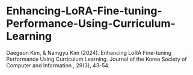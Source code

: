 # Enhancing-LoRA-Fine-tuning-Performance-Using-Curriculum-Learning
Daegeon Kim, &amp; Namgyu Kim (2024). Enhancing LoRA Fine-tuning Performance Using Curriculum Learning. Journal of the Korea Society of Computer and Information , 29(3), 43-54.
